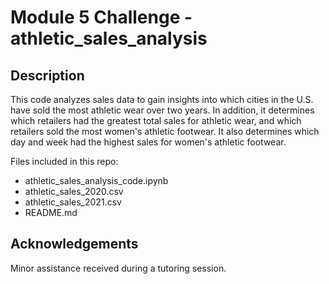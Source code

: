 # Module 5 Challenge - athletic_sales_analysis

## Description
 This code analyzes sales data to gain insights into which cities in the U.S. have sold the most athletic wear over two years. In addition, it determines which retailers had the greatest total sales for athletic wear, and which retailers sold the most women's athletic footwear. It also determines which day and week had the highest sales for women's athletic footwear.

Files included in this repo:
* athletic_sales_analysis_code.ipynb
* athletic_sales_2020.csv
* athletic_sales_2021.csv
* README.md


## Acknowledgements
Minor assistance received during a tutoring session. 

